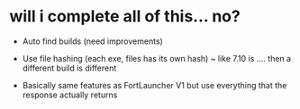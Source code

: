 # will i complete all of this... no?

- Auto find builds (need improvements)
- Use file hashing (each exe, files has its own hash) ~ like 7.10 is .... then a different build is different

- Basically same features as FortLauncher V1 but use everything that the response actually returns